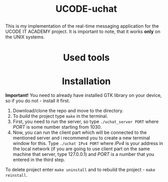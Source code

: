 # <p align=center>UCODE-uchat</p>

This is my implementation of the real-time messaging application for the UCODE IT ACADEMY project. It is important to note, that it works **only** on the UNIX systems.

<h1 align=center> Used tools </h1>

<h1 align=center> Installation </h1>

**Important!** You need to already have installed GTK library on your device, so if you do not - install it first.
1. Download/clone the repo and move to the directory.
2. To *build* the project type ```make``` in the terminal.
3. First, you need to run the server, so type ```./uchat_server PORT``` where *PORT* is some number starting from 1030.
4. Now, you can run the client part which will be connected to the mentioned server and i recommend you to create a new terminal window for this. Type ```./uchat IPv4 PORT``` where *IPv4* is your address in the local network (if you are going to use client part on the same machine that server, type 127.0.0.1) and *PORT* is a number that you entered in the third step. 

To delete project enter ```make uninstall``` and to rebuild the project - ```make reinstall```.
